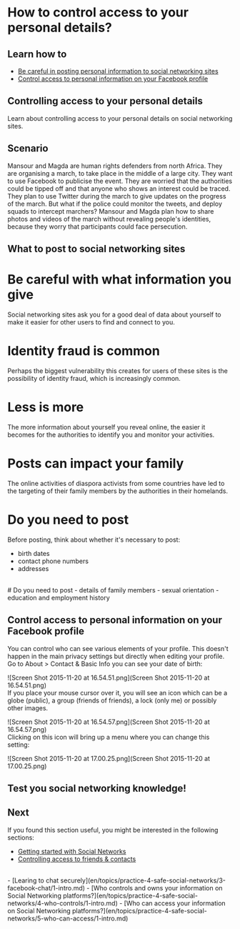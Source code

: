 # How to control access to your personal details?
## Learn how to

- [Be careful in posting personal information to social networking sites](en/topics/practice-4-safe-social-networks/2-access-personal-details/3-learn.md)
- [Control access to personal information on your Facebook profile](en/topics/practice-4-safe-social-networks/2-access-personal-details/4-howto.md)



## Controlling access to your personal details

Learn about controlling access to your personal details on social networking sites.



## Scenario

Mansour and Magda are human rights defenders from north Africa. They are organising a march, to take place in the middle of a large city. They want to use Facebook to publicise the event. They are worried that the authorities could be tipped off and that anyone who shows an interest could be traced. They plan to use Twitter during the march to give updates on the progress of the march. But what if the police could monitor the tweets, and deploy squads to intercept marchers? Mansour and Magda plan how to share photos and videos of the march without revealing people's identities, because they worry that participants could face persecution.


## What to post to social networking sites

# Be careful with what information you give
Social networking sites ask you for a good deal of data about yourself to make it easier for other users to find and connect to you.
<br>
# Identity fraud is common
Perhaps the biggest vulnerability this creates for users of these sites is the possibility of identity fraud, which is increasingly common.
<br>
# Less is more
The more information about yourself you reveal online, the easier it becomes for the authorities to identify you and monitor your activities.
<br>
# Posts can impact your family
The online activities of diaspora activists from some countries have led to the targeting of their family members by the authorities in their homelands.
<br>
# Do you need to post
Before posting, think about whether it's necessary to post:
 - birth dates
 - contact phone numbers
 - addresses
<br>
# Do you need to post
 - details of family members
 - sexual orientation
 - education and employment history



## Control access to personal information on your Facebook profile

You can control who can see various elements of your profile. This doesn't happen in the main privacy settings but directly when editing your profile.
<br>
Go to About > Contact & Basic Info you can see your date of birth:

![Screen Shot 2015-11-20 at 16.54.51.png](Screen Shot 2015-11-20 at 16.54.51.png)
<br>
If you place your mouse cursor over it, you will see an icon which can be a globe (public), a group (friends of friends), a lock (only me) or possibly other images.

![Screen Shot 2015-11-20 at 16.54.57.png](Screen Shot 2015-11-20 at 16.54.57.png)
<br>
Clicking on this icon will bring up a menu where you can change this setting:

![Screen Shot 2015-11-20 at 17.00.25.png](Screen Shot 2015-11-20 at 17.00.25.png)



## Test you social networking knowledge!




## Next

If you found this section useful, you might be interested in the following sections:
- [Getting started with Social Networks](en/topics/practice-4-safe-social-networks/0-getting-started/1-intro-hrd.md)
- [Controlling access to friends & contacts](en/topics/practice-4-safe-social-networks/1-access-friends-contacts/1-intro.md)
<br>
- [Learing to chat securely](en/topics/practice-4-safe-social-networks/3-facebook-chat/1-intro.md)
- [Who controls and owns your information on Social Networking platforms?](en/topics/practice-4-safe-social-networks/4-who-controls/1-intro.md)
- [Who can access your information on Social Networking platforms?](en/topics/practice-4-safe-social-networks/5-who-can-access/1-intro.md)



